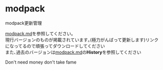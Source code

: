# modpack
modpack更新管理

[modpack.md](modpack.md)を参照してください｡  
現行バージョンのものが掲載されています｡(極力がんばって更新します)リンクになってるので頑張ってダウンロードしてください  
また､過去のバージョンは[modpack.md](modpack.md)の**History**を参照してください  

Don't need money don't take fame
